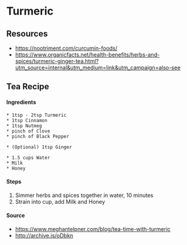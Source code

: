 # Turmeric

## Resources
* https://nootriment.com/curcumin-foods/
* https://www.organicfacts.net/health-benefits/herbs-and-spices/turmeric-ginger-tea.html?utm_source=internal&utm_medium=link&utm_campaign=also-see

## Tea Recipe

#### Ingredients
	* 1tsp - 2tsp Turmeric
	* 1tsp Cinnamon
	* 1tsp Nutmeg
	* pinch of Clove
	* pinch of Black Pepper

	* (Optional) 1tsp Ginger

	* 1.5 cups Water
	* Milk
	* Honey

#### Steps
1. Simmer herbs and spices together in water, 10 minutes
2. Strain into cup, add Milk and Honey

#### Source
* https://www.meghantelpner.com/blog/tea-time-with-turmeric
* http://archive.is/oDbkn
